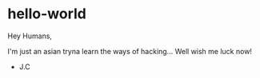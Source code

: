 # hello-world

Hey Humans, 

I'm just an asian tryna learn the ways of hacking... Well wish me luck now!
- J.C
